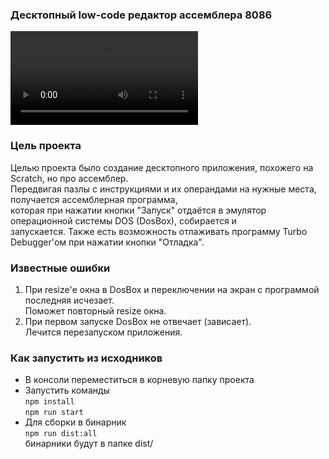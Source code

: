 
### Десктопный low-code редактор ассемблера 8086

<video controls src="for-readme/video1.mp4" title="video1"></video>

### Цель проекта

Целью проекта было создание десктопного приложения, похожего на Scratch, но про ассемблер.  
Передвигая пазлы с инструкциями и их операндами на нужные места, получается ассемблерная программа,  
которая при нажатии кнопки "Запуск" отдаётся в эмулятор операционной системы DOS (DosBox), собирается и  
запускается. Также есть возможность отлаживать программу Turbo Debugger'ом при нажатии кнопки "Отладка".  

### Известные ошибки

1. При resize'е окна в DosBox и переключении на экран с программой последняя исчезает.  
    Поможет повторный resize окна.  
2. При первом запуске DosBox не отвечает (зависает).  
    Лечится перезапуском приложения.  

### Как запустить из исходников

- В консоли переместиться в корневую папку проекта  
- Запустить команды  
    `npm install`  
    `npm run start`  
- Для сборки в бинарник  
    `npm run dist:all`  
    бинарники будут в папке dist/  
